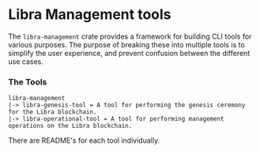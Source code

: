# Libra Management tools

The `libra-management` crate provides a framework for building CLI tools for various
purposes.  The purpose of breaking these into multiple tools is to simplify the user
experience, and prevent confusion between the different use cases.

### The Tools
```
libra-management
|-> libra-genesis-tool = A tool for performing the genesis ceremony for the Libra blockchain.
|-> libra-operational-tool = A tool for performing management operations on the Libra blockchain.
```

There are README's for each tool individually.
